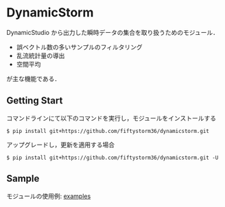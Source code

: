 # DynamicStorm
DynamicStudio から出力した瞬時データの集合を取り扱うためのモジュール．

- 誤ベクトル数の多いサンプルのフィルタリング
- 乱流統計量の導出
- 空間平均

が主な機能である．

## Getting Start
コマンドラインにて以下のコマンドを実行し，モジュールをインストールする
```
$ pip install git+https://github.com/fiftystorm36/dynamicstorm.git
```

アップグレードし，更新を適用する場合
```
$ pip install git+https://github.com/fiftystorm36/dynamicstorm.git -U
```

## Sample
モジュールの使用例: [examples](/examples)
